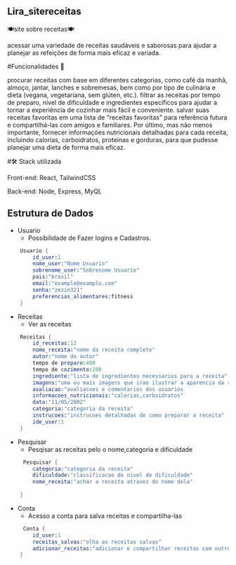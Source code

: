 ## Lira_sitereceitas

🍽site sobre receitas🍽

acessar uma variedade de receitas saudáveis ​​e saborosas para ajudar a planejar as refeições de forma mais eficaz e variada.

#Funcionalidades 📌

procurar receitas com base em diferentes categorias, como café da manhã, almoço, jantar, lanches e sobremesas, bem como por tipo de culinária e dieta (vegana, vegetariana, sem glúten, etc.). filtrar as receitas por tempo de preparo, nível de dificuldade e ingredientes específicos para ajudar a tornar a experiência de cozinhar mais fácil e conveniente. salvar suas receitas favoritas em uma lista de "receitas favoritas" para referência futura e compartilhá-las com amigos e familiares. Por último, mas não menos importante, fornecer informações nutricionais detalhadas para cada receita, incluindo calorias, carboidratos, proteínas e gorduras, para que pudesse planejar uma dieta de forma mais eficaz.

#🛠️ Stack utilizada

Front-end: React, TailwindCSS


Back-end: Node, Express, MyQL

## Estrutura de Dados

- Usuario
  - Possibilidade de Fazer logins e Cadastros.

```s
    Usuario {
        id_user:1
        nome_user:"Nome Usuario"
        sobrenome_user:"Sobrenome Usuario"
        pais:"brasil"
        email:"examplo@examplo.com"
        senha:"zezin321"
        preferencias_alimentares:fitness
    }
```   
 - Receitas
    - Ver as receitas

```s
    Receitas {      
        id_receitas:12
        nome_receita:"nome da receita completo"
        autor:"nome do autor"
        tempo de preparo:400
        tempo de cozimento:200
        ingrediente:"lista de ingredientes necessarios para a receita"
        imagens:"uma ou mais imagens que irao ilustrar a aparencia da receita"
        avaliacao:"avaliacoes e comentarios dos usuarios
        informacoes_nutricionais:"calorias,carboidratos"
        data:"11/05/2002"
        categoria:"categoria da receita"
        instrucoes:"instrucoes detalhadas de como preparar a receita"
        ide_user:1
    }
```
  - Pesquisar
    - Pesqisar as receitas pelo o nome,categoria e dificuldade

```s
     Pesquisar {
        categoria:"categoria da receita"
        dificuldade:"classificacao de nivel de dificuldade"
        nome_receita:"achar a receita atravez do nome dela"
        
    }
```
   - Conta 
     - Acesso a conta para salva receitas e compartilha-las

```s
     Conta {
        id_user:1
        receitas_salvas:"olha as receitas salvas"
        adicionar_receitas:"adicionar e compartilhar receitas com outros usuarios     
    }
```       
        
        
